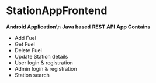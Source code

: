 # StationAppFrontend

**Android Application**\n
**Java based**
**REST API**
**App Contains**

  - Add Fuel
  - Get Fuel
  - Delete Fuel
  - Update Station details
  - User login & registration
  - Admin login & registration
  - Station search
  
